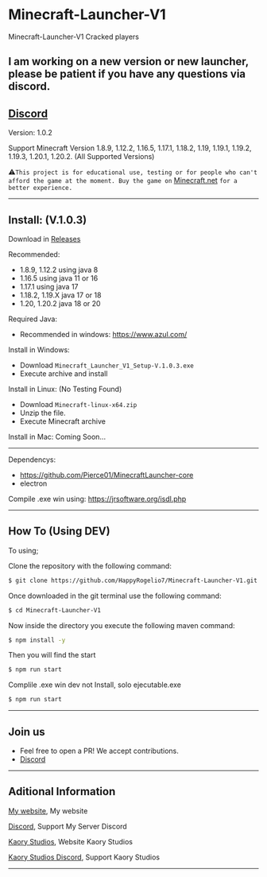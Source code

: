 # Minecraft-Launcher-V1
Minecraft-Launcher-V1 Cracked players

## I am working on a new version or new launcher, please be patient if you have any questions via discord. 
## [Discord](https://discord.gg/3EebYUyeUX)

Version: 1.0.2

Support Minecraft Version 1.8.9, 1.12.2, 1.16.5, 1.17.1, 1.18.2, 1.19, 1.19.1, 1.19.2, 1.19.3, 1.20.1, 1.20.2. (All Supported Versions)

⚠️`This project is for educational use, testing or for people who can't afford the game at the moment. Buy the game on` [Minecraft.net](https://www.minecraft.net/) `for a better experience.`

---

## Install: (V.1.0.3)

Download in [Releases](https://github.com/HappyRogelio7/Minecraft-Launcher-V1/releases/tag/1.0.3)

Recommended:
- 1.8.9, 1.12.2 using java 8
- 1.16.5 using java 11 or 16
- 1.17.1 using java 17
- 1.18.2, 1.19.X java 17 or 18
- 1.20, 1.20.2 java 18 or 20

Required Java:
- Recommended in windows: https://www.azul.com/

Install in Windows: 
- Download `Minecraft_Launcher_V1_Setup-V.1.0.3.exe`
- Execute archive and install

Install in Linux: (No Testing Found)
- Download `Minecraft-linux-x64.zip`
- Unzip the file.
- Execute Minecraft archive

Install in Mac: Coming Soon...


---

Dependencys:

- https://github.com/Pierce01/MinecraftLauncher-core
- electron

Compile .exe win using: https://jrsoftware.org/isdl.php

---

## How To (Using DEV)

To using; 

Clone the repository with the following command:
```bash
$ git clone https://github.com/HappyRogelio7/Minecraft-Launcher-V1.git
```

Once downloaded in the git terminal use the following command:

```bash
$ cd Minecraft-Launcher-V1
```

Now inside the directory you execute the following maven command:

```bash
$ npm install -y
```

Then you will find the start

```bash
$ npm run start
```

Complile .exe win dev not Install, solo ejecutable.exe

```bash
$ npm run start
```

---

## Join us

* Feel free to open a PR! We accept contributions.
* [Discord](https://discord.gg/3EebYUyeUX)

---

## Aditional Information

[My website](https://happyrogelio7.xyz), My website

[Discord](https://discord.gg/3EebYUyeUX), Support My Server Discord

[Kaory Studios](https://kaorystudios.xyz), Website Kaory Studios

[Kaory Studios Discord](https://discord.gg/Gw7m8kC), Support Kaory Studios

---

